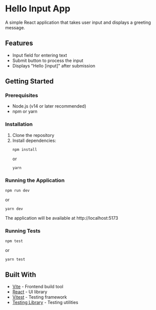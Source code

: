 # Hello Input App

A simple React application that takes user input and displays a greeting message.

## Features

- Input field for entering text
- Submit button to process the input
- Displays "Hello [input]" after submission

## Getting Started

### Prerequisites

- Node.js (v14 or later recommended)
- npm or yarn

### Installation

1. Clone the repository
2. Install dependencies:
   ```
   npm install
   ```
   or
   ```
   yarn
   ```

### Running the Application

```
npm run dev
```
or
```
yarn dev
```

The application will be available at http://localhost:5173

### Running Tests

```
npm test
```
or
```
yarn test
```

## Built With

- [Vite](https://vitejs.dev/) - Frontend build tool
- [React](https://reactjs.org/) - UI library
- [Vitest](https://vitest.dev/) - Testing framework
- [Testing Library](https://testing-library.com/) - Testing utilities
